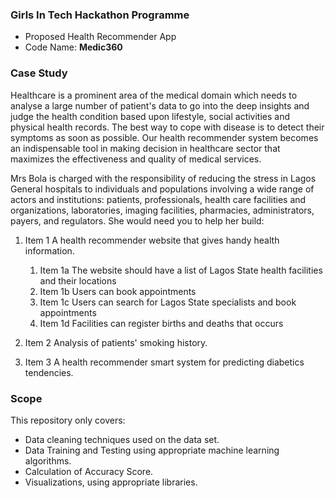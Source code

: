 ### Girls In Tech Hackathon Programme 
* Proposed Health Recommender App
* Code Name: **Medic360**

### Case Study
Healthcare is a prominent area of the medical domain which needs to analyse a
large number of patient's data to go into the deep insights and judge the
health condition based upon lifestyle, social activities and physical health
records. The best way to cope with disease is to detect their symptoms as soon
as possible. Our health recommender system becomes an indispensable tool in
making decision in healthcare sector that maximizes the effectiveness and
quality of medical services.

Mrs Bola is charged with the responsibility of reducing the stress in Lagos General
hospitals to individuals and populations involving a wide range of actors and
institutions: patients, professionals, health care facilities and organizations,
laboratories, imaging facilities, pharmacies, administrators, payers, and
regulators. She would need you to help her build:

1. Item 1 A health recommender website that gives handy health information.
   1. Item 1a The website should have a list of Lagos State health facilities and their locations
   1. Item 1b Users can book appointments
   1. Item 1c Users can search for Lagos State specialists and book appointments
   1. Item 1d Facilities can register births and deaths that occurs
   
1. Item 2 Analysis of patients' smoking history.
1. Item 3 A health recommender smart system for predicting diabetics tendencies.

### Scope
This repository only covers:
* Data cleaning techniques used on the data set.
* Data Training and Testing using appropriate machine learning algorithms.
* Calculation of Accuracy Score.
* Visualizations, using appropriate libraries.
